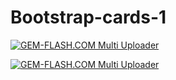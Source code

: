 # Bootstrap-cards-1



<a href="#"><img src="https://img.gem-flash.com/images/26482144491405526092.jpg" border="0" alt="GEM-FLASH.COM Multi Uploader" /></a>







<a href="#"><img src="https://img.gem-flash.com/images/26482144491405526092.jpg" border="0" alt="GEM-FLASH.COM Multi Uploader" /></a>

